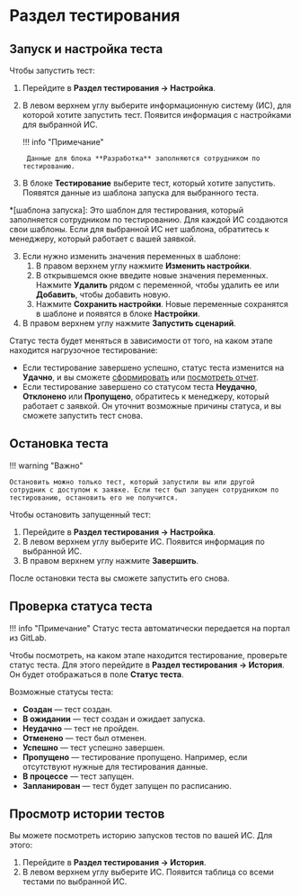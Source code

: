# Раздел тестирования

## Запуск и настройка теста

Чтобы запустить тест:

1. Перейдите в **Раздел тестирования → Настройка**.
2. В левом верхнем углу выберите информационную систему (ИС), для которой хотите запустить тест. Появится информация с настройками для выбранной ИС.

    !!! info "Примечание"

        Данные для блока **Разработка** заполняются сотрудником по тестированию.

3. В блоке **Тестирование** выберите тест, который хотите запустить. Появятся данные из шаблона запуска для выбранного теста.

*[шаблона запуска]: Это шаблон для тестирования, который заполняется сотрудником по тестированию. Для каждой ИС создаются свои шаблоны. Если для выбранной ИС нет шаблона, обратитесь к менеджеру, который работает с вашей заявкой.

3. Если нужно изменить значения переменных в шаблоне:
    1. В правом верхнем углу нажмите **Изменить настройки**.
    2. В открывшемся окне введите новые значения переменных. Нажмите **Удалить** рядом с переменной, чтобы удалить ее или **Добавить**, чтобы добавить новую.
    3. Нажмите **Сохранить настройки**. Новые переменные сохранятся в шаблоне и появятся в блоке **Настройки**.
4. В правом верхнем углу нажмите **Запустить сценарий**.

Статус теста будет меняться в зависимости от того, на каком этапе находится нагрузочное тестирование:

* Если тестирование завершено успешно, статус теста изменится на **Удачно**, и вы сможете [сформировать](ссылка) или [посмотреть отчет]().
* Если тестирование завершено со статусом теста **Неудачно**, **Отклонено** или **Пропущено**, обратитесь к менеджеру, который работает с заявкой. Он уточнит возможные причины статуса, и вы сможете запустить тест снова.

## Остановка теста

!!! warning "Важно"

    Остановить можно только тест, который запустили вы или другой сотрудник с доступом к заявке. Если тест был запущен сотрудником по тестированию, остановить его не получится.

Чтобы остановить запущенный тест:

1. Перейдите в **Раздел тестирования → Настройка**.
2. В левом верхнем углу выберите ИС. Появится информация по выбранной ИС.
3. В правом верхнем углу нажмите **Завершить**.

После остановки теста вы сможете запустить его снова.

## Проверка статуса теста

!!! info "Примечание"
    Статус теста автоматически передается на портал из GitLab.

Чтобы посмотреть, на каком этапе находится тестирование, проверьте статус теста. Для этого перейдите в **Раздел тестирования → История**. Он будет отображаться в поле **Статус теста**.

Возможные статусы теста:

* **Создан** — тест создан.
* **В ожидании** — тест создан и ожидает запуска.
* **Неудачно** — тест не пройден. 
* **Отменено** — тест был отменен.
* **Успешно** — тест успешно завершен.
* **Пропущено** — тестирование пропущено. Например, если отсутствуют нужные для тестирования данные. 
* **В процессе** — тест запущен.
* **Запланирован** — тест будет запущен по расписанию.

## Просмотр истории тестов

Вы можете посмотреть историю запусков тестов по вашей ИС. Для этого:

1. Перейдите в **Раздел тестирования → История**. 
2. В левом верхнем углу выберите ИС. Появится таблица со всеми тестами по выбранной ИС.